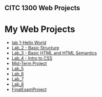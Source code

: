 ## CITC 1300 Web Projects 

<h1>My Web Projects</h1>

<ul>
    <li><a href="Hello_World/index.html" target="_blank">lab 1-Hello World</a></li>
    <li><a href="Lab_2/index.html" target="_blank">Lab_2 - Basic Structure</a></li>
    <li><a href="Lab_3/index.html" target="_blank">Lab_3 - Basic HTML and HTML Semantics</a></li>
    <li><a href="Lab_4/index.html" target="_blank">Lab_4 - Intro to CSS</a></li>
    <li><a href="Mid-Term Project/index.html" target="_blank">Mid-Term Project</a></li>
    <li><a href="Lab_5/index.html" target="_blank">Lab_5</a></li>
    <li><a href="Lab_6/index.html" target="_blank">Lab_6</a></li>
    <li><a href="Lab_7/index.html" target="_blank">Lab_7</a></li>
    <li><a href="Lab_8/index.html" target="_blank">Lab_8</a></li>
    <li><a href="FinalExamProject/ryan.html" target="_blank">FinalExamProject</a></li>
</ul>
